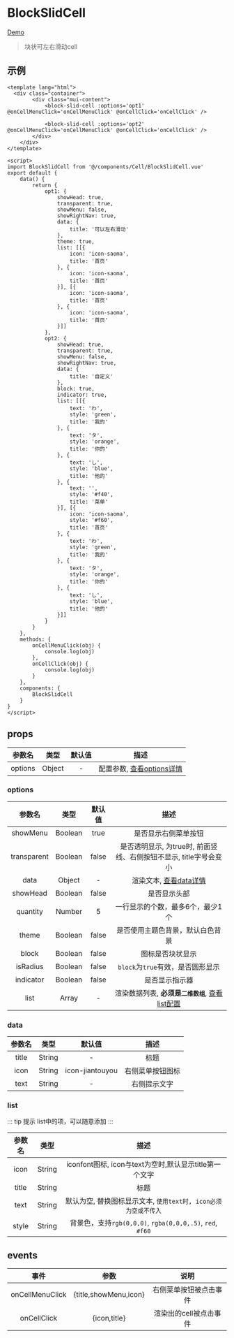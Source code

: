 # BlockSlidCell
[Demo](http://infozx.gitee.io/infozx_temp/dist/module/blockSlidCell.html)
> 块状可左右滑动cell

## 示例
``` vue{12}
<template lang="html">
  <div class="container">
		<div class="mui-content">
			<block-slid-cell :options='opt1' @onCellMenuClick='onCellMenuClick' @onCellClick='onCellClick' />

			<block-slid-cell :options='opt2' @onCellMenuClick='onCellMenuClick' @onCellClick='onCellClick' />
		</div>
	</div>
</template>

<script>
import BlockSlidCell from '@/components/Cell/BlockSlidCell.vue'
export default {
	data() {
		return {
			opt1: {
				showHead: true,
				transparent: true,
				showMenu: false,
				showRightNav: true,
				data: {
					title: '可以左右滑动'
				},
				theme: true,
				list: [[{
					icon: 'icon-saoma',
					title: '首页'
				}, {
					icon: 'icon-saoma',
					title: '首页'
				}], [{
					icon: 'icon-saoma',
					title: '首页'
				}, {
					icon: 'icon-saoma',
					title: '首页'
				}]]
			},
			opt2: {
				showHead: true,
				transparent: true,
				showMenu: false,
				showRightNav: true,
				data: {
					title: '自定义'
				},
				block: true,
				indicator: true,
				list: [[{
					text: 'わ',
					style: 'green',
					title: '我的'
				}, {
					text: 'タ',
					style: 'orange',
					title: '你的'
				}, {
					text: 'し',
					style: 'blue',
					title: '他的'
				}, {
					text: '',
					style: '#f40',
					title: '菜单'
				}], [{
					icon: 'icon-saoma',
					style: '#f60',
					title: '首页'
				}, {
					text: 'わ',
					style: 'green',
					title: '我的'
				}, {
					text: 'タ',
					style: 'orange',
					title: '你的'
				}, {
					text: 'し',
					style: 'blue',
					title: '他的'
				}]]
			}
		}
	},
	methods: {
		onCellMenuClick(obj) {
			console.log(obj)
		},
		onCellClick(obj) {
			console.log(obj)
		}
	},
	components: {
		BlockSlidCell
	}
}
</script>
```
## props
|参数名|类型|默认值|描述|
|:---:|:---:|:---:|:---:|
|options|Object|-|配置参数, [查看options详情](#options)|

### options
|参数名|类型|默认值|描述|
|:---:|:---:|:---:|:---:|
|showMenu|Boolean|true|是否显示右侧菜单按钮|
|transparent|Boolean|false|是否透明显示, 为true时, 前面竖线、右侧按钮不显示, title字号会变小|
|data|Object|-|渲染文本, [查看data详情](#data)|
|showHead|Boolean|false|是否显示头部|
|quantity|Number|5|一行显示的个数，最多6个，最少1个|
|theme|Boolean|false|是否使用主题色背景，默认白色背景|
|block|Boolean|false|图标是否块状显示|
|isRadius|Boolean|false|`block`为`true`有效，是否圆形显示|
|indicator|Boolean|false|是否显示指示器|
|list|Array|-|渲染数据列表, **必须是`二维数组`**, [查看list配置](#list)|

### data
|参数名|类型|默认值|描述|
|:---:|:---:|:---:|:---:|
|title|String|-|标题|
|icon|String|icon-jiantouyou|右侧菜单按钮图标|
|text|String|-|右侧提示文字|

### list
::: tip 提示
list中的项，可以随意添加
:::

|参数名|类型|描述|
|:---:|:---:|:---:|
|icon|String|iconfont图标, icon与text为空时,默认显示title第一个文字|
|title|String|标题|
|text|String|默认为空, 替换图标显示文本, `使用text时, icon必须为空或不传入`|
|style|String|背景色，支持`rgb(0,0,0)`, `rgba(0,0,0,.5)`, `red`, `#f60`|

## events
|事件|参数|说明|
|:---:|:---:|:---:|
|onCellMenuClick|{title,showMenu,icon}|右侧菜单按钮被点击事件|
|onCellClick|{icon,title}|渲染出的cell被点击事件|
